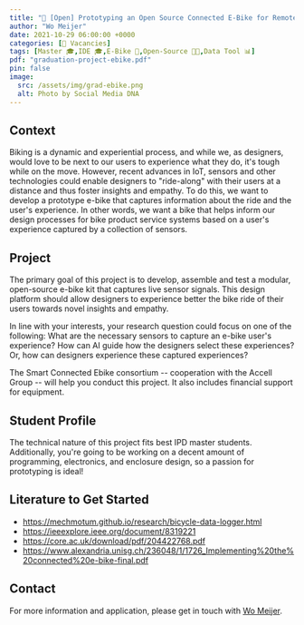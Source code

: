 ```yaml
---
title: "🚩 [Open] Prototyping an Open Source Connected E-Bike for Remote Study"
author: "Wo Meijer"
date: 2021-10-29 06:00:00 +0000
categories: [🚩 Vacancies]
tags: [Master 🎓,IDE 🎓,E-Bike 🚌,Open-Source 👐🏼,Data Tool 📊]
pdf: "graduation-project-ebike.pdf"
pin: false
image:
  src: /assets/img/grad-ebike.png
  alt: Photo by Social Media DNA
---
```


## Context

Biking is a dynamic and experiential process, and while we, as designers, would love to be next to our users to experience what they do, it's tough while on the move. However, recent advances in IoT, sensors and other technologies could enable designers to "ride-along" with their users at a distance and thus foster insights and empathy. To do this, we want to develop a prototype e-bike that captures information about the ride and the user's experience. In other words, we want a bike that helps inform our design processes for bike product service systems based on a user's experience captured by a collection of sensors.

## Project

The primary goal of this project is to develop, assemble and test a modular, open-source e-bike kit that captures live sensor signals. This design platform should allow designers to experience better the bike ride of their users towards novel insights and empathy.

In line with your interests, your research question could focus on one of the following: What are the necessary sensors to capture an e-bike user's experience? How can AI guide how the designers select these experiences? Or, how can designers experience these captured experiences?

The Smart Connected Ebike consortium -- cooperation with the Accell Group -- will help you conduct this project. It also includes financial support for equipment.

## Student Profile

The technical nature of this project fits best IPD master students. Additionally, you're going to be working on a decent amount of programming, electronics, and enclosure design, so a passion for prototyping is ideal!

## Literature to Get Started

* https://mechmotum.github.io/research/bicycle-data-logger.html
* https://ieeexplore.ieee.org/document/8319221
* https://core.ac.uk/download/pdf/204422768.pdf
* https://www.alexandria.unisg.ch/236048/1/1726_Implementing%20the%20connected%20e-bike-final.pdf

## Contact

For more information and application, please get in touch with [Wo Meijer](mailto:W.I.M.T.Meijer@tudelft.nl).
